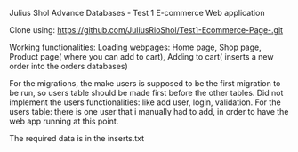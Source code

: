 Julius Shol
Advance Databases - Test 1
E-commerce Web application


Clone using: https://github.com/JuliusRioShol/Test1-Ecommerce-Page-.git

Working functionalities:
Loading webpages: Home page, Shop page, Product page( where you can add to cart),
Adding to cart( inserts a new order into the orders databases)

For the migrations, the make users is supposed to be the first migration to be run, so users table should be made first before the other tables.
Did not implement the users functionalities: like add user, login, validation. 
For the users table: there is one user that i manually had to add, in order to have the web app running at this point.

The required data is in the inserts.txt
